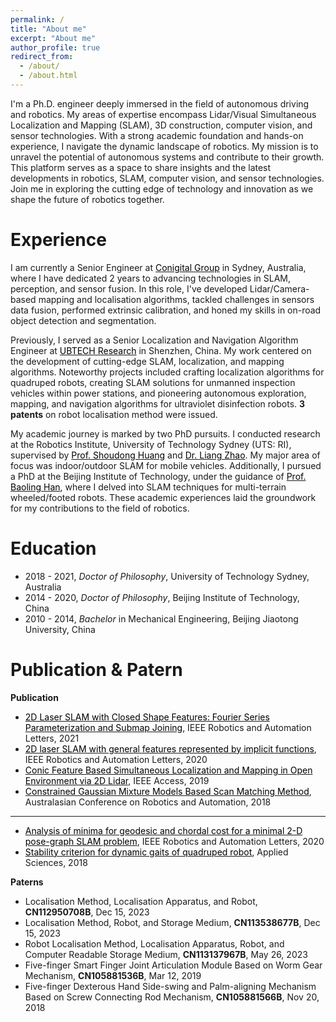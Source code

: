 ```yaml
---
permalink: /
title: "About me"
excerpt: "About me"
author_profile: true
redirect_from: 
  - /about/
  - /about.html
---
```


I'm a Ph.D. engineer deeply immersed in the field of autonomous driving and robotics. My areas of expertise encompass Lidar/Visual Simultaneous Localization and Mapping (SLAM), 3D construction, computer vision, and sensor technologies. With a strong academic foundation and hands-on experience, I navigate the dynamic landscape of robotics. My mission is to unravel the potential of autonomous systems and contribute to their growth. This platform serves as a space to share insights and the latest developments in robotics, SLAM, computer vision, and sensor technologies. Join me in exploring the cutting edge of technology and innovation as we shape the future of robotics together.

Experience
======
I am currently a Senior Engineer at [<font color="black">Conigital Group</font>](https://conigital.org/) in Sydney, Australia, where I have dedicated 2 years to advancing technologies in SLAM, perception, and sensor fusion. In this role, I've developed Lidar/Camera-based mapping and localisation algorithms, tackled challenges in sensors data fusion, performed extrinsic calibration, and honed my skills in on-road object detection and segmentation.

Previously, I served as a Senior Localization and Navigation Algorithm Engineer at [<font color="black">UBTECH Research</font>](https://research.ubtrobot.com/home) in Shenzhen, China. My work centered on the development of cutting-edge SLAM, localization, and mapping algorithms. Noteworthy projects included crafting localization algorithms for quadruped robots, creating SLAM solutions for unmanned inspection vehicles within power stations, and pioneering autonomous exploration, mapping, and navigation algorithms for ultraviolet disinfection robots. **3 patents** on robot localisation method were issued.

My academic journey is marked by two PhD pursuits. I conducted research at the Robotics Institute, University of Technology Sydney (UTS: RI), supervised by [<font color="black">Prof. Shoudong Huang</font>](https://profiles.uts.edu.au/Shoudong.Huang) and [<font color="black">Dr. Liang Zhao</font>](https://profiles.uts.edu.au/Liang.Zhao). My major area of focus was indoor/outdoor SLAM for mobile vehicles. Additionally, I pursued a PhD at the Beijing Institute of Technology, under the guidance of [<font color="black">Prof. Baoling Han</font>](https://me.bit.edu.cn/szdw/jsml/jdkxjcb/jxsjjys/bssds18/b30885.htm), where I delved into SLAM techniques for multi-terrain wheeled/footed robots. These academic experiences laid the groundwork for my contributions to the field of robotics.

Education
======

* 2018 - 2021, *Doctor of Philosophy*, University of Technology Sydney, Australia
* 2014 - 2020, *Doctor of Philosophy*, Beijing Institute of Technology, China
* 2010 - 2014, *Bachelor* in Mechanical Engineering, Beijing Jiaotong University, China

Publication & Patern
======
**Publication**

* [<font color="black">2D Laser SLAM with Closed Shape Features: Fourier Series Parameterization and Submap Joining</font>](https://www.researchgate.net/profile/Jiaheng-Zhao/publication/349186569_2D_Laser_SLAM_with_Closed_Shape_Features_Fourier_Series_Parameterization_and_Submap_Joining/links/602725d2a6fdcc37a821994f/2D-Laser-SLAM-with-Closed-Shape-Features-Fourier-Series-Parameterization-and-Submap-Joining.pdf), IEEE Robotics and Automation Letters, 2021
* [<font color="black">2D laser SLAM with general features represented by implicit functions</font>](https://opus.lib.uts.edu.au/bitstream/10453/142460/3/2D%20Laser%20SLAM.pdf), IEEE Robotics and Automation Letters, 2020
* [<font color="black">Conic Feature Based Simultaneous Localization and Mapping in Open Environment via 2D Lidar</font>](https://ieeexplore.ieee.org/stamp/stamp.jsp?arnumber=8917627), IEEE Access, 2019
* [<font color="black">Constrained Gaussian Mixture Models Based Scan Matching Method</font>](https://opus.lib.uts.edu.au/bitstream/10453/130102/1/pap130s1-file1.pdf), Australasian Conference on Robotics and Automation, 2018

---
* [<font color="black">Analysis of minima for geodesic and chordal cost for a minimal 2-D pose-graph SLAM problem</font>](https://ieeexplore.ieee.org/abstract/document/8928971), IEEE Robotics and Automation Letters, 2020
* [<font color="black">Stability criterion for dynamic gaits of quadruped robot</font>](https://www.mdpi.com/2076-3417/8/12/2381), Applied Sciences, 2018

**Paterns**
* Localisation Method, Localisation Apparatus, and Robot, **CN112950708B**, Dec 15, 2023
* Localisation Method, Robot, and Storage Medium, **CN113538677B**, Dec 15, 2023
* Robot Localisation Method, Localisation Apparatus, Robot, and Computer Readable Storage Medium, **CN113137967B**, May 26, 2023
* Five-finger Smart Finger Joint Articulation Module Based on Worm Gear Mechanism, **CN105881536B**, Mar 12, 2019
* Five-finger Dexterous Hand Side-swing and Palm-aligning Mechanism Based on Screw Connecting Rod Mechanism, **CN105881566B**, Nov 20, 2018
<!-- Create content & metadata
------
For site content, there is one markdown file for each type of content, which are stored in directories like _publications, _talks, _posts, _teaching, or _pages. For example, each talk is a markdown file in the [_talks directory](https://github.com/academicpages/academicpages.github.io/tree/master/_talks). At the top of each markdown file is structured data in YAML about the talk, which the theme will parse to do lots of cool stuff. The same structured data about a talk is used to generate the list of talks on the [Talks page](https://academicpages.github.io/talks), each [individual page](https://academicpages.github.io/talks/2012-03-01-talk-1) for specific talks, the talks section for the [CV page](https://academicpages.github.io/cv), and the [map of places you've given a talk](https://academicpages.github.io/talkmap.html) (if you run this [python file](https://github.com/academicpages/academicpages.github.io/blob/master/talkmap.py) or [Jupyter notebook](https://github.com/academicpages/academicpages.github.io/blob/master/talkmap.ipynb), which creates the HTML for the map based on the contents of the _talks directory). -->

<!-- **Markdown generator**

I have also created [a set of Jupyter notebooks](https://github.com/academicpages/academicpages.github.io/tree/master/markdown_generator
) that converts a CSV containing structured data about talks or presentations into individual markdown files that will be properly formatted for the academicpages template. The sample CSVs in that directory are the ones I used to create my own personal website at stuartgeiger.com. My usual workflow is that I keep a spreadsheet of my publications and talks, then run the code in these notebooks to generate the markdown files, then commit and push them to the GitHub repository. -->

<!-- How to edit your site's GitHub repository
------
Many people use a git client to create files on their local computer and then push them to GitHub's servers. If you are not familiar with git, you can directly edit these configuration and markdown files directly in the github.com interface. Navigate to a file (like [this one](https://github.com/academicpages/academicpages.github.io/blob/master/_talks/2012-03-01-talk-1.md) and click the pencil icon in the top right of the content preview (to the right of the "Raw | Blame | History" buttons). You can delete a file by clicking the trashcan icon to the right of the pencil icon. You can also create new files or upload files by navigating to a directory and clicking the "Create new file" or "Upload files" buttons. 

Example: editing a markdown file for a talk
![Editing a markdown file for a talk](/images/editing-talk.png) -->

<!-- For more info
------
More info about configuring academicpages can be found in [the guide](https://academicpages.github.io/markdown/). The [guides for the Minimal Mistakes theme](https://mmistakes.github.io/minimal-mistakes/docs/configuration/) (which this theme was forked from) might also be helpful. -->
